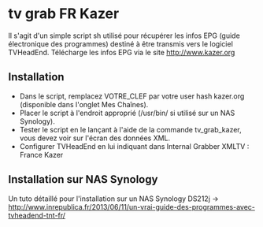 tv grab FR Kazer
================

Il s'agit d'un simple script sh utilisé pour récupérer les infos EPG (guide électronique des programmes) destiné à être transmis vers le logiciel TVHeadEnd.
Télécharge les infos EPG via le site http://www.kazer.org

Installation
------------
- Dans le script, remplacez VOTRE_CLEF par votre user hash kazer.org (disponible dans l'onglet Mes Chaînes).
- Placer le script à l'endroit approprié (/usr/bin/ si utilisé sur un NAS Synology).
- Tester le script en le lançant à l'aide de la commande tv_grab_kazer, vous devez voir sur l'écran des données XML.
- Configurer TVHeadEnd en lui indiquant dans Internal Grabber XMLTV : France Kazer

Installation sur NAS Synology
-----------------------------
Un tuto détaillé pour l'installation sur un NAS Synology DS212j -> http://www.inrepublica.fr/2013/06/11/un-vrai-guide-des-programmes-avec-tvheadend-tnt-fr/
